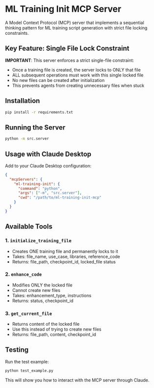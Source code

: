 # ML Training Init MCP Server

A Model Context Protocol (MCP) server that implements a sequential thinking pattern for ML training script generation with strict file locking constraints.

## Key Feature: Single File Lock Constraint

**IMPORTANT**: This server enforces a strict single-file constraint:
- Once a training file is created, the server locks to ONLY that file
- ALL subsequent operations must work with this single locked file
- No new files can be created after initialization
- This prevents agents from creating unnecessary files when stuck

## Installation

```bash
pip install -r requirements.txt
```

## Running the Server

```bash
python -m src.server
```

## Usage with Claude Desktop

Add to your Claude Desktop configuration:

```json
{
  "mcpServers": {
    "ml-training-init": {
      "command": "python",
      "args": ["-m", "src.server"],
      "cwd": "/path/to/ml-training-init-mcp"
    }
  }
}
```

## Available Tools

### 1. `initialize_training_file`
- Creates ONE training file and permanently locks to it
- Takes: file_name, use_case, libraries, reference_code
- Returns: file_path, checkpoint_id, locked_file status

### 2. `enhance_code`
- Modifies ONLY the locked file
- Cannot create new files
- Takes: enhancement_type, instructions
- Returns: status, checkpoint_id

### 3. `get_current_file`
- Returns content of the locked file
- Use this instead of trying to create new files
- Returns: file_path, content, checkpoint_id

## Testing

Run the test example:
```bash
python test_example.py
```

This will show you how to interact with the MCP server through Claude.